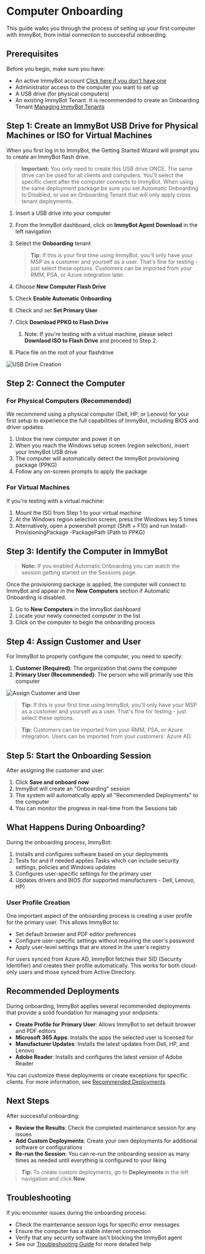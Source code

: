 # Computer Onboarding

This guide walks you through the process of setting up your first computer with ImmyBot, from initial connection to successful onboarding.

## Prerequisites

Before you begin, make sure you have:
- An active ImmyBot account [Click here if you don't have one](https://www.immy.bot/pricing/)
- Administrator access to the computer you want to set up
- A USB drive (for physical computers)
- An existing ImmyBot Tenant. It is recommended to create an Onboarding Tenant [Managing ImmyBot Tenants](/Documentation/Administration/tenant-management.md)

## Step 1: Create an ImmyBot USB Drive for Physical Machines or ISO for Virtual Machines

When you first log in to ImmyBot, the Getting Started Wizard will prompt you to create an ImmyBot flash drive.

> **Important:** You only need to create this USB drive ONCE. The same drive can be used for all clients and computers. You'll select the specific client after the computer connects to ImmyBot.
> When using the same deployment package be sure you set Automatic Onboarding to Disabled, or use an Onboarding Tenant that will only apply cross tenant deployments.

1. Insert a USB drive into your computer
2. From the ImmyBot dashboard, click on **ImmyBot Agent Download** in the left navigation
3. Select the **Onboarding** tenant
   > **Tip:** If this is your first time using ImmyBot, you'll only have your MSP as a customer and yourself as a user. That's fine for testing - just select these options. Customers can be imported from your RMM, PSA, or Azure integration later.

4. Choose **New Computer Flash Drive**
5. Check **Enable Automatic Onboarding**
6. Check and set **Set Primary User**
7. Click **Download PPKG to Flash Drive**
   1. Note: If you're testing with a virtual machine, please select **Downlaod ISO to Flash Drive** and proceed to Step 2.
8. Place file on the root of your flashdrive

![USB Drive Creation](FirstComputerSetup.png)

## Step 2: Connect the Computer

### For Physical Computers (Recommended)

We recommend using a physical computer (Dell, HP, or Lenovo) for your first setup to experience the full capabilities of ImmyBot, including BIOS and driver updates.

1. Unbox the new computer and power it on
2. When you reach the Windows setup screen (region selection), insert your ImmyBot USB drive
3. The computer will automatically detect the ImmyBot provisioning package (PPKG)
4. Follow any on-screen prompts to apply the package

### For Virtual Machines

If you're testing with a virtual machine:

1. Mount the ISO from Step 1 to your virtual machine
2. At the Windows region selection screen, press the Windows key 5 times
3. Alternatively, open a powershell prompt (Shift + F10) and run Install-ProvisioningPackage -PackagePath {Path to PPKG}

## Step 3: Identify the Computer in ImmyBot

> **Note:** If you enabled Automatic Onboarding you can watch the session getting started on the Sessions page.

Once the provisioning package is applied, the computer will connect to ImmyBot and appear in the **New Computers** section if Automatic Onboarding is disabled.

1. Go to **New Computers** in the ImmyBot dashboard
2. Locate your newly connected computer in the list
3. Click on the computer to begin the onboarding process

## Step 4: Assign Customer and User

For ImmyBot to properly configure the computer, you need to specify:

1. **Customer (Required)**: The organization that owns the computer
2. **Primary User (Recommended)**: The person who will primarily use this computer

![Assign Customer and User](/Documentation/GettingStarted/OnboardingForm.png)

> **Tip:** If this is your first time using ImmyBot, you'll only have your MSP as a customer and yourself as a user. That's fine for testing - just select these options.

> **Tip:** Customers can be imported from your RMM, PSA, or Azure integration. Users can be imported from your customers' Azure AD.

## Step 5: Start the Onboarding Session

After assigning the customer and user:

1. Click **Save and onboard now**
2. ImmyBot will create an "Onboarding" session
3. The system will automatically apply all "Recommended Deployments" to the computer
4. You can monitor the progress in real-time from the Sessions tab

## What Happens During Onboarding?

During the onboarding process, ImmyBot:

1. Installs and configures software based on your deployments
2. Tests for and if needed applies Tasks which can include security settings, policies and Windows updates
3. Configures user-specific settings for the primary user
4. Updates drivers and BIOS (for supported manufacturers - Dell, Lenovo, HP)

### User Profile Creation

One important aspect of the onboarding process is creating a user profile for the primary user. This allows ImmyBot to:

- Set default browser and PDF editor preferences
- Configure user-specific settings without requiring the user's password
- Apply user-level settings that are stored in the user's registry

For users synced from Azure AD, ImmyBot fetches their SID (Security Identifier) and creates their profile automatically. This works for both cloud-only users and those synced from Active Directory.

## Recommended Deployments

During onboarding, ImmyBot applies several recommended deployments that provide a solid foundation for managing your endpoints:

- **Create Profile for Primary User**: Allows ImmyBot to set default browser and PDF editors
- **Microsoft 365 Apps**: Installs the apps the selected user is licensed for
- **Manufacturer Updates**: Installs the latest updates from Dell, HP, and Lenovo
- **Adobe Reader**: Installs and configures the latest version of Adobe Reader

You can customize these deployments or create exceptions for specific clients. For more information, see [Recommended Deployments](recommended-deployments.md).

## Next Steps

After successful onboarding:

- **Review the Results**: Check the completed maintenance session for any issues
- **Add Custom Deployments**: Create your own deployments for additional software or configurations
- **Re-run the Session**: You can re-run the onboarding session as many times as needed until everything is configured to your liking

> **Tip:** To create custom deployments, go to **Deployments** in the left navigation and click **New**.

## Troubleshooting

If you encounter issues during the onboarding process:

- Check the maintenance session logs for specific error messages
- Ensure the computer has a stable internet connection
- Verify that any security software isn't blocking the ImmyBot agent
- See our [Troubleshooting Guide](/Documentation/Troubleshooting/troubleshooting) for more detailed help

